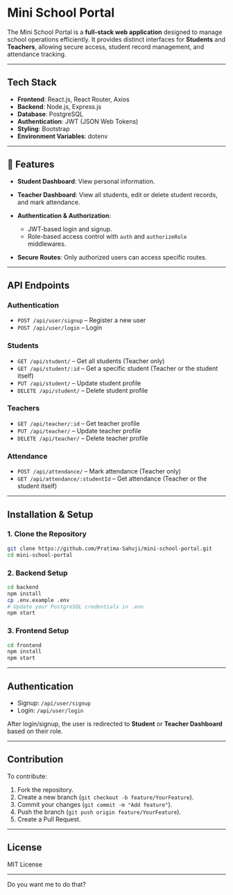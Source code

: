 # Mini School Portal

The Mini School Portal is a **full-stack web application** designed to manage school operations efficiently. It provides distinct interfaces for **Students** and **Teachers**, allowing secure access, student record management, and attendance tracking.

---

##  Tech Stack

* **Frontend**: React.js, React Router, Axios
* **Backend**: Node.js, Express.js
* **Database**: PostgreSQL
* **Authentication**: JWT (JSON Web Tokens)
* **Styling**: Bootstrap
* **Environment Variables**: dotenv

---

## 🎯 Features

* **Student Dashboard**: View personal information.
* **Teacher Dashboard**: View all students, edit or delete student records, and mark attendance.
* **Authentication & Authorization**:

  * JWT-based login and signup.
  * Role-based access control with `auth` and `authorizeRole` middlewares.
* **Secure Routes**: Only authorized users can access specific routes.

---

##  API Endpoints

### **Authentication**

* `POST /api/user/signup` – Register a new user
* `POST /api/user/login` – Login

### **Students**

* `GET /api/student/` – Get all students (Teacher only)
* `GET /api/student/:id` – Get a specific student (Teacher or the student itself)
* `PUT /api/student/` – Update student profile
* `DELETE /api/student/` – Delete student profile

### **Teachers**

* `GET /api/teacher/:id` – Get teacher profile
* `PUT /api/teacher/` – Update teacher profile
* `DELETE /api/teacher/` – Delete teacher profile

### **Attendance**

* `POST /api/attendance/` – Mark attendance (Teacher only)
* `GET /api/attendance/:studentId` – Get attendance (Teacher or the student itself)

---

##  Installation & Setup

### **1. Clone the Repository**

```bash
git clone https://github.com/Pratima-Sahuji/mini-school-portal.git
cd mini-school-portal
```

### **2. Backend Setup**

```bash
cd backend
npm install
cp .env.example .env
# Update your PostgreSQL credentials in .env
npm start
```

### **3. Frontend Setup**

```bash
cd frontend
npm install
npm start
```

---

## Authentication

* Signup: `/api/user/signup`
* Login: `/api/user/login`

After login/signup, the user is redirected to **Student** or **Teacher Dashboard** based on their role.

---

## Contribution

To contribute:

1. Fork the repository.
2. Create a new branch (`git checkout -b feature/YourFeature`).
3. Commit your changes (`git commit -m "Add feature"`).
4. Push the branch (`git push origin feature/YourFeature`).
5. Create a Pull Request.

---

##  License

MIT License

---

Do you want me to do that?
